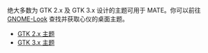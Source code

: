 <!--
.. link:
.. description:
.. tags: Themes,主题
.. date: 2014-02-24 17:32:07
.. title: 桌面主题
.. slug: themes
-->

绝大多数为 GTK 2.x 及 GTK 3.x 设计的主题可用于 MATE。你可以前往
[GNOME-Look](http://gnome-look.org) 查找并获取心仪的桌面主题。

  * [GTK 2.x 主题](http://gnome-look.org/index.php?xcontentmode=100)
  * [GTK 3.x 主题](http://gnome-look.org/index.php?xcontentmode=167)
